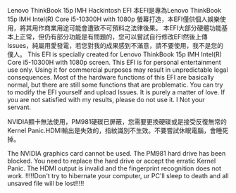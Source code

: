 Lenovo ThinkBook 15p IMH Hackintosh EFI
本EFI是專為Lenovo ThinkBook 15p IMH Intel(R) Core i5-10300H with 1080p 螢幕打造，本EFI僅供個人娛樂使用，將其用作商業用途可能會遭致不可預料之法律後果。 本EFI大部分硬體功能基本上正常，但仍有部分功能是有問題的，您可以嘗試自行修改EFI然後上傳Issues，純屬用愛發電，若您對我的成果感到不滿意，請不要使用，我不是您的僕人。
This EFI is specially created for Lenovo ThinkBook 15p IMH Intel(R) Core i5-10300H with 1080p screen. This EFI is for personal entertainment use only. Using it for commercial purposes may result in unpredictable legal consequences. Most of the hardware functions of this EFI are basically normal, but there are still some functions that are problematic. You can try to modify the EFI yourself and upload Issues. It is purely a matter of love. If you are not satisfied with my results, please do not use it. I Not your servant.

NVIDIA顯卡無法使用，PM981硬碟已屏蔽，您需要更換硬碟或是接受反復無常的Kernel Panic.HDMI輸出是失效的，指紋識別不生效。不要嘗試休眠電腦，會睡死掉。

The NVIDIA graphics card cannot be used. The PM981 hard drive has been blocked. You need to replace the hard drive or accept the erratic Kernel Panic. The HDMI output is invalid and the fingerprint recognition does not work.
!!!!!Don't try to hibernate your computer, ur PC'll sleep to death and all unsaved file will be lost!!!!!
